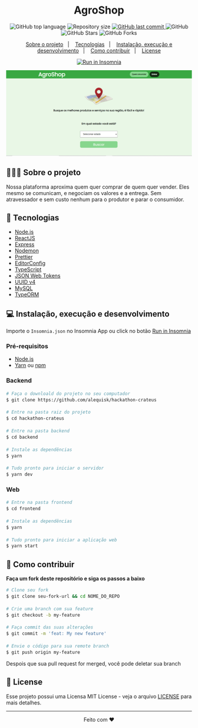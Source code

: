 <h1 align="center">
  AgroShop
</h1>

<p align="center">
  <img alt="GitHub top language" src="https://img.shields.io/github/languages/top/alequisk/hackathon-crateus?style=flat-square">
  
  <img alt="Repository size" src="https://img.shields.io/github/repo-size/alequisk/hackathon-crateus?style=flat-square">
  
  <a href="https://github.com/alequisk/hackathon-crateus/commits/master">
    <img alt="GitHub last commit" src="https://img.shields.io/github/last-commit/alequisk/hackathon-crateus?style=flat-square">
  </a>
  
  <img alt="GitHub" src="https://img.shields.io/github/license/alequisk/hackathon-crateus?style=flat-square">

  <img alt="GitHub Stars" src="https://img.shields.io/github/stars/alequisk/hackathon-crateus?style=social">
	<img alt="GitHub Forks" src="https://img.shields.io/github/forks/alequisk/hackathon-crateus?style=social"> 
</p>
<p align="center">
  <a href="#-sobre-o-projeto">Sobre o projeto</a>&nbsp;&nbsp;&nbsp;|&nbsp;&nbsp;&nbsp;
  <a href="#-technologias">Tecnologias</a>&nbsp;&nbsp;&nbsp;|&nbsp;&nbsp;&nbsp;
  <a href="#-instalação-execução-e-desenvolvimento">Instalação, execução e desenvolvimento</a>&nbsp;&nbsp;&nbsp;|&nbsp;&nbsp;&nbsp;
  <a href="#-como-contribuir">Como contribuir</a>&nbsp;&nbsp;&nbsp;|&nbsp;&nbsp;&nbsp;
  <a href="#-license">License</a>
</p>
<div align="center"><a id="insomniaButton" href="https://insomnia.rest/run/?label=AgroShop&uri=https%3A%2F%2Fgithub.com%2Falequisk%2Finsomnia%2Fblob%2Fmaster%2FInsomnia_2021-03-10" target="_blank" ><img src="https://insomnia.rest/images/run.svg" alt="Run in Insomnia"></a>
</div>

![Printsreen](./.github/Home.jpeg)

## 👨🏻‍💻 Sobre o projeto
<p>Nossa plataforma aproxima quem quer comprar de quem quer vender. Eles mesmo se comunicam, e negociam os valores e a entrega. Sem atravessador e sem custo nenhum para o produtor e parar o consumidor.
</p>

## 🚀 Tecnologias

- [Node.js](https://nodejs.org/en/)
- [ReactJS](https://reactjs.org/)
- [Express](https://expressjs.com/pt-br/)
- [Nodemon](https://nodemon.io/)
- [Prettier](https://prettier.io/)
- [EditorConfig](https://editorconfig.org/)
- [TypeScript](https://www.typescriptlang.org/)
- [JSON Web Tokens](https://jwt.io/)
- [UUID v4](https://www.uuidgenerator.net/version4)
- [MySQL](https://www.mysql.com/)
- [TypeORM](https://typeorm.io/#/)

## 💻 Instalação, execução e desenvolvimento

Importe o `Insomnia.json` no Insomnia App ou click no botão [Run in Insomnia](#insomniaButton)

### Pré-requisitos

- [Node.js](https://nodejs.org/en/)
- [Yarn](https://classic.yarnpkg.com/) ou [npm](https://www.npmjs.com/)

### Backend

```bash
# Faça o downloald do projeto no seu computador
$ git clone https://github.com/alequisk/hackathon-crateus

# Entre na pasta raiz do projeto
$ cd hackathon-crateus

# Entre na pasta backend
$ cd backend

# Instale as dependências
$ yarn

# Tudo pronto para iniciar o servidor
$ yarn dev

```

### Web
```bash
# Entre na pasta frontend
$ cd frontend

# Instale as dependências
$ yarn

# Tudo pronto para iniciar a aplicação web
$ yarn start

```
## 🤔 Como contribuir

**Faça um fork deste repositório e siga os passos a baixo**

```bash
# Clone seu fork
$ git clone seu-fork-url && cd NOME_DO_REPO

# Crie uma branch com sua feature
$ git checkout -b my-feature

# Faça commit das suas alterações
$ git commit -m 'feat: My new feature'

# Envie o código para sua remote branch
$ git push origin my-feature
```
Despois que sua pull request for merged, você pode deletar sua branch

## 📝 License

Esse projeto possui uma Licensa MIT License - veja o arquivo [LICENSE](LICENSE) para mais detalhes.

---

<div align="center">

Feito com ❤️

</div>
